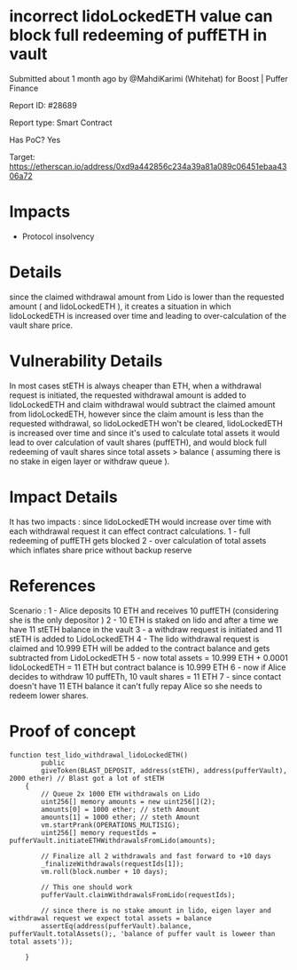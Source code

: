 # incorrect lidoLockedETH value can block full redeeming of puffETH in vault
Submitted about 1 month ago by @MahdiKarimi (Whitehat) for Boost | Puffer Finance

Report ID: #28689

Report type: Smart Contract

Has PoC? Yes

Target: https://etherscan.io/address/0xd9a442856c234a39a81a089c06451ebaa4306a72

# Impacts
- Protocol insolvency

# Details

since the claimed withdrawal amount from Lido is lower than the requested amount ( and lidoLockedETH ), it creates a situation in which lidoLockedETH is increased over time and leading to over-calculation of the vault share price.

# Vulnerability Details
In most cases stETH is always cheaper than ETH, when a withdrawal request is initiated, the requested withdrawal amount is added to lidoLockedETH and claim withdrawal would subtract the claimed amount from lidoLockedETH, however since the claim amount is less than the requested withdrawal, so lidoLockedETH won't be cleared, lidoLockedETH is increased over time and since it's used to calculate total assets it would lead to over calculation of vault shares (puffETH), and would block full redeeming of vault shares since total assets > balance ( assuming there is no stake in eigen layer or withdraw queue ).

# Impact Details
It has two impacts : since lidoLockedETH would increase over time with each withdrawal request it can effect contract calculations. 1 - full redeeming of puffETH gets blocked 2 - over calculation of total assets which inflates share price without backup reserve

# References
Scenario : 1 - Alice deposits 10 ETH and receives 10 puffETH (considering she is the only depositor ) 2 - 10 ETH is staked on lido and after a time we have 11 stETH balance in the vault 3 - a withdraw request is initiated and 11 stETH is added to LidoLockedETH 4 - The lido withdrawal request is claimed and 10.999 ETH will be added to the contract balance and gets subtracted from LidoLockedETH 5 - now total assets = 10.999 ETH + 0.0001 lidoLockedETH = 11 ETH but contract balance is 10.999 ETH 6 - now if Alice decides to withdraw 10 puffETh, 10 vault shares = 11 ETH 7 - since contact doesn't have 11 ETH balance it can't fully repay Alice so she needs to redeem lower shares.

# Proof of concept

```
function test_lido_withdrawal_lidoLockedETH()
        public
        giveToken(BLAST_DEPOSIT, address(stETH), address(pufferVault), 2000 ether) // Blast got a lot of stETH
    {
        // Queue 2x 1000 ETH withdrawals on Lido
        uint256[] memory amounts = new uint256[](2);
        amounts[0] = 1000 ether; // steth Amount
        amounts[1] = 1000 ether; // steth Amount
        vm.startPrank(OPERATIONS_MULTISIG);
        uint256[] memory requestIds = pufferVault.initiateETHWithdrawalsFromLido(amounts);

        // Finalize all 2 withdrawals and fast forward to +10 days
        _finalizeWithdrawals(requestIds[1]);
        vm.roll(block.number + 10 days);

        // This one should work
        pufferVault.claimWithdrawalsFromLido(requestIds);

        // since there is no stake amount in lido, eigen layer and withdrawal request we expect total assets = balance 
        assertEq(address(pufferVault).balance, pufferVault.totalAssets();, 'balance of puffer vault is loweer than total assets'));
        
    }
```
